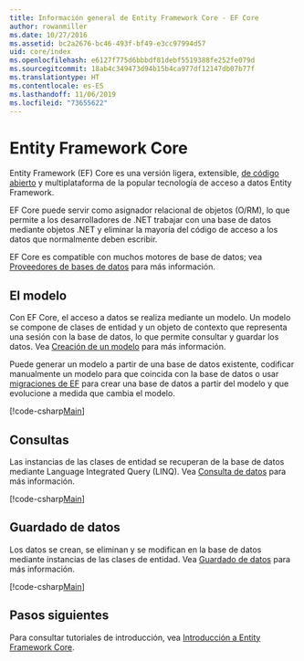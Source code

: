 ```yaml
---
title: Información general de Entity Framework Core - EF Core
author: rowanmiller
ms.date: 10/27/2016
ms.assetid: bc2a2676-bc46-493f-bf49-e3cc97994d57
uid: core/index
ms.openlocfilehash: e6127f775d6bbbdf81debf5519388fe252fe079d
ms.sourcegitcommit: 18ab4c349473d94b15b4ca977df12147db07b77f
ms.translationtype: HT
ms.contentlocale: es-ES
ms.lasthandoff: 11/06/2019
ms.locfileid: "73655622"
---
```

# <a name="entity-framework-core"></a>Entity Framework Core

Entity Framework (EF) Core es una versión ligera, extensible, [de código abierto](https://github.com/aspnet/EntityFrameworkCore) y multiplataforma de la popular tecnología de acceso a datos Entity Framework.

EF Core puede servir como asignador relacional de objetos (O/RM), lo que permite a los desarrolladores de .NET trabajar con una base de datos mediante objetos .NET y eliminar la mayoría del código de acceso a los datos que normalmente deben escribir.

EF Core es compatible con muchos motores de base de datos; vea [Proveedores de bases de datos](providers/index.md) para más información.

## <a name="the-model"></a>El modelo

Con EF Core, el acceso a datos se realiza mediante un modelo. Un modelo se compone de clases de entidad y un objeto de contexto que representa una sesión con la base de datos, lo que permite consultar y guardar los datos. Vea [Creación de un modelo](modeling/index.md) para más información.

Puede generar un modelo a partir de una base de datos existente, codificar manualmente un modelo para que coincida con la base de datos o usar [migraciones de EF](managing-schemas/migrations/index.md) para crear una base de datos a partir del modelo y que evolucione a medida que cambia el modelo.

[!code-csharp[Main](../../samples/core/Intro/Model.cs)]

## <a name="querying"></a>Consultas

Las instancias de las clases de entidad se recuperan de la base de datos mediante Language Integrated Query (LINQ). Vea [Consulta de datos](querying/index.md) para más información.

[!code-csharp[Main](../../samples/core/Intro/Program.cs#Querying)]

## <a name="saving-data"></a>Guardado de datos

Los datos se crean, se eliminan y se modifican en la base de datos mediante instancias de las clases de entidad. Vea [Guardado de datos](saving/index.md) para más información.

[!code-csharp[Main](../../samples/core/Intro/Program.cs#SavingData)]

## <a name="next-steps"></a>Pasos siguientes

Para consultar tutoriales de introducción, vea [Introducción a Entity Framework Core](get-started/index.md).
